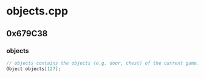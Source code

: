 # objects.cpp

## 0x679C38

### objects

```c
// objects contains the objects (e.g. door, chest) of the current game.
Object objects[127];
```
